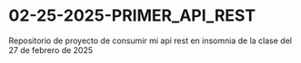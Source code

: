 # 02-25-2025-PRIMER_API_REST
Repositorio de proyecto de consumir mi api rest en insomnia de la clase del 27 de febrero de 2025

